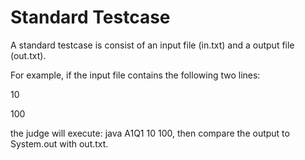 # Standard Testcase
A standard testcase is consist of an input file (in.txt) and a output file (out.txt).

For example, if the input file contains the following two lines:

10

100

the judge will execute: java A1Q1 10 100, then compare the output to System.out with out.txt.
